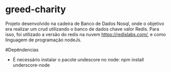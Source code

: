 # greed-charity
Projeto desenvolvido na cadeira de Banco de Dados Nosql, onde o objetivo era realizar um crud utilizando o banco de dados chave valor Redis. Para isso, foi utilizado a versão do redis na nuvem https://redislabs.com/, e como linguagem de programação nodeJs.


#Depêndencias
 - É necessário instalar o pacote undescore no node:
   npm install underscore-node
